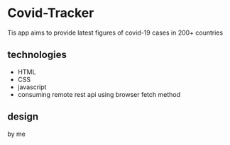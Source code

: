 # Covid-Tracker
Tis app aims to provide latest figures of covid-19 cases in 200+ countries 
## technologies 
* HTML
* CSS
* javascript
* consuming remote rest api using browser fetch method 
## design
 by me 

